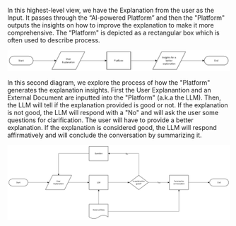 In this highest-level view, we have the Explanation from the user as the Input. It passes through the “AI-powered Platform” and then the "Platform" outputs the insights on how to improve the explanation to make it more comprehensive. The “Platform" is depicted as a rectangular box which is often used to describe process.

![D0](D0.png)

In this second diagram, we explore the process of how the "Platform" generates the explanation insights. First the User Explanantion and an External Document are inputted into the "Platform" (a.k.a the LLM). Then, the LLM will tell if the explanation provided is good or not. If the explanation is not good, the LLM will respond with a "No" and will ask the user some questions for clarification. The user will have to provide a better explanation. If the explanation is considered good, the LLM will respond affirmatively and will conclude the conversation by summarizing it.

![D1](D1.png)
